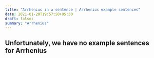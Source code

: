 ```yaml
---
title: "Arrhenius in a sentence | Arrhenius example sentences"
date: 2021-01-20T19:57:50+05:30
draft: falses
summary: "Arrhenius"
---
```

## Unfortunately, we have no example sentences for Arrhenius                 
